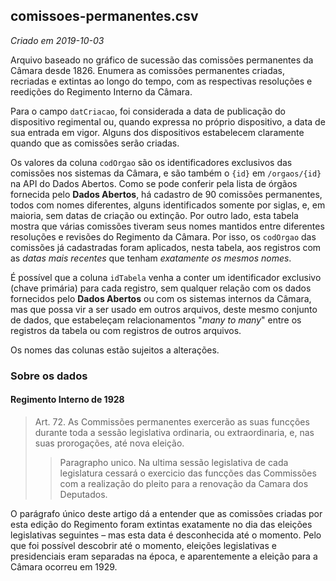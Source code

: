 
## comissoes-permanentes.csv
_Criado em 2019-10-03_

Arquivo baseado no gráfico de sucessão das comissões permanentes da Câmara desde 1826. Enumera as comissões permanentes criadas, recriadas e extintas ao longo do tempo, com as respectivas resoluções e reedições do Regimento Interno da Câmara.

Para o campo `datCriacao`, foi considerada a data de publicação do dispositivo regimental ou, quando expressa no próprio dispositivo, a data de sua entrada em vigor. Alguns dos dispositivos estabelecem claramente quando que as comissões serão criadas.

Os valores da coluna `codOrgao` são os identificadores exclusivos das comissões nos sistemas da Câmara, e são também o `{id}` em `/orgaos/{id}` na API do Dados Abertos. Como se pode conferir pela lista de órgãos fornecida pelo **Dados Abertos**, há cadastro de 90 comissões permanentes, todos com nomes diferentes, alguns identificados somente por siglas, e, em maioria, sem datas de criação ou extinção. Por outro lado, esta tabela mostra que várias comissões tiveram seus nomes mantidos entre diferentes resoluções e revisões do Regimento da Câmara. Por isso, os `codOrgao` das comissões já cadastradas foram aplicados, nesta tabela, aos registros com as _datas mais recentes_ que tenham _exatamente os mesmos nomes_. 

É possível que a coluna `idTabela` venha a conter um identificador exclusivo (chave primária) para cada registro, sem qualquer relação com os dados fornecidos pelo **Dados Abertos** ou com os sistemas internos da Câmara, mas que possa vir a ser usado em outros arquivos, deste mesmo conjunto de dados, que estabeleçam relacionamentos "_many to many_" entre os registros da tabela ou com registros de outros arquivos.

Os nomes das colunas estão sujeitos a alterações.

### Sobre os dados

#### Regimento Interno de 1928

> Art. 72. As Commissões permanentes exercerão as suas funcções durante toda a sessão legislativa ordinaria, ou extraordinaria, e, nas suas prorogações, até nova eleição.
>> Paragrapho unico. Na ultima sessão legislativa de cada legislatura cessará o exercicio das funcções das Commissões com a realização do pleito para a renovação da Camara dos Deputados.

O parágrafo único deste artigo dá a entender que as comissões criadas por esta edição do Regimento foram extintas exatamente no dia das eleições legislativas seguintes &ndash; mas esta data é desconhecida até o momento. Pelo que foi possível descobrir até o momento, eleições legislativas e presidenciais eram separadas na época, e aparentemente a eleição para a Câmara ocorreu em 1929.
